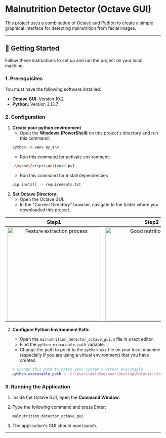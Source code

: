 # Malnutrition Detector (Octave GUI)

This project uses a combination of Octave and Python to create a simple graphical interface for detecting malnutrition from facial images.

---

## 🚀 Getting Started

Follow these instructions to set up and run the project on your local machine.

### 1. Prerequisites

You must have the following software installed:

* **Octave GUI:** Version 10.2
* **Python:** Version 3.13.7

### 2. Configuration

1.  **Create your python environment**
    * Open the  **Windows (PowerShell)** on this project's directory and run this command:
    ```bash
    python -m venv my_env
    ```
    * Run this command for activate environment:
    ```bash
    .\myenv\Scripts\Activate.ps1
    ```
    * Run this command for install dependencies
    ```bash
    pip install -r requirements.txt
    ```
2.  **Set Octave Directory:**
    * Open the Octave GUI.
    * In the "Current Directory" browser, navigate to the folder where you downloaded this project.

| Step1 | Step2 | Step3|
| :---: | :---: | :---: |
| <img width="300" alt="Feature extraction process" src="https://github.com/user-attachments/assets/00f690bf-87a8-45ac-a3a9-2f0c11fa8188" /> | <img width="300" alt="Good nutrition result" src="https://github.com/user-attachments/assets/031748b5-9eb9-43b7-9524-9e3ab5432e76" /> | <img width="300" alt="Poor nutrition result" src="https://github.com/user-attachments/assets/133bb978-7ef7-4d7b-b1a4-8223f215b56b" /> |

2.  **Configure Python Environment Path:**
    * Open the `malnutrition_detector_octave_gui.m` file in a text editor.
    * Find the `python_executable_path` variable.
    * Change the path to point to the `python.exe` file on your local machine (especially if you are using a virtual environment) that you have created.

    ```matlab
    % Change this path to match your system's Python executable
    python_executable_path = 'C:\Users\dataEngineer\Desktop\Malnutrition-detection-by-DL\my_env\Scripts\python.exe';
    ```

### 3. Running the Application

1.  Inside the Octave GUI, open the **Command Window**.
2.  Type the following command and press Enter:

    ```bash
    malnutrition_detector_octave_gui
    ```

3.  The application's GUI should now launch.

---


